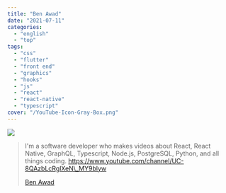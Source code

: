 ```yaml
---
title: "Ben Awad"
date: "2021-07-11"
categories:
  - "english"
  - "top"
tags:
  - "css"
  - "flutter"
  - "front end"
  - "graphics"
  - "hooks"
  - "js"
  - "react"
  - "react-native"
  - "typescript"
cover: "/YouTube-Icon-Gray-Box.png"
---
```


![](https://yt3.ggpht.com/ytc/AKedOLScd3qE7Blu2CtRbzkfBzbEwE3_bIpO-dRaQjTPTg=s176-c-k-c0x00ffffff-no-rj)

> I'm a software developer who makes videos about React, React Native, GraphQL, Typescript, Node.js, PostgreSQL, Python, and all things coding. https://www.youtube.com/channel/UC-8QAzbLcRglXeN\_MY9blyw
>
> [Ben Awad](https://www.youtube.com/channel/UC-8QAzbLcRglXeN_MY9blyw)
